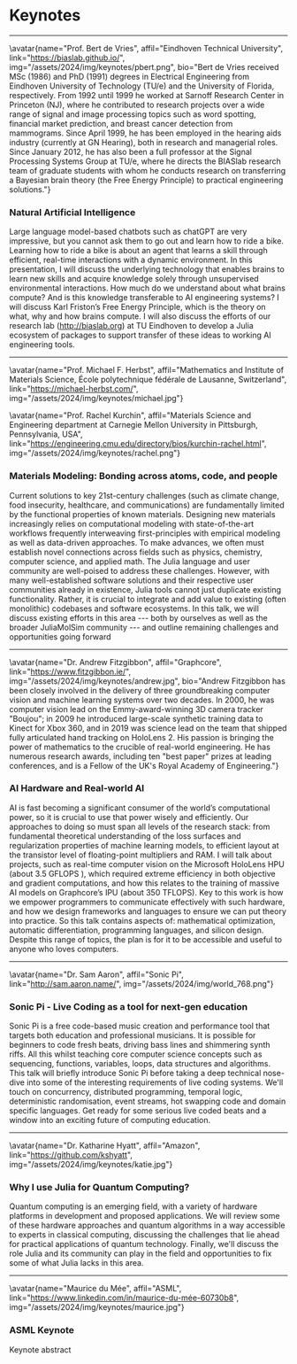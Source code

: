 # Keynotes

---

\avatar{name="Prof. Bert de Vries", affil="Eindhoven Technical University", link="https://biaslab.github.io/", img="/assets/2024/img/keynotes/pbert.png", bio="Bert de Vries received MSc (1986) and PhD (1991) degrees in Electrical Engineering from Eindhoven University of Technology (TU/e) and the University of Florida, respectively. From 1992 until 1999 he worked at Sarnoff Research Center in Princeton (NJ), where he contributed to research projects over a wide range of signal and image processing topics such as word spotting, financial market prediction, and breast cancer detection from mammograms. Since April 1999, he has been employed in the hearing aids industry (currently at GN Hearing), both in research and managerial roles. Since January 2012, he has also been a full professor at the Signal Processing Systems Group at TU/e, where he directs the BIASlab research team of graduate students with whom he conducts research on transferring a Bayesian brain theory (the Free Energy Principle) to practical engineering solutions."}

### Natural Artificial Intelligence

Large language model-based chatbots such as chatGPT are very impressive, but you cannot ask them to go out and learn how to ride a bike. Learning how to ride a bike is about an agent that learns a skill through efficient, real-time interactions with a dynamic environment. In this presentation, I will discuss the underlying technology that enables brains to learn new skills and acquire knowledge solely through unsupervised environmental interactions. How much do we understand about what brains compute? And is this knowledge transferable to AI engineering systems? I will discuss Karl Friston’s Free Energy Principle, which is the theory on what, why and how brains compute. I will also discuss the efforts of our research lab (http://biaslab.org) at TU Eindhoven to develop a Julia ecosystem of packages to support transfer of these ideas to working AI engineering tools.

---

\avatar{name="Prof. Michael F. Herbst", affil="Mathematics and Institute of Materials Science, École polytechnique fédérale de Lausanne, Switzerland", link="https://michael-herbst.com/", img="/assets/2024/img/keynotes/michael.jpg"}

\avatar{name="Prof. Rachel Kurchin", affil="Materials Science and Engineering department at Carnegie Mellon University in Pittsburgh, Pennsylvania, USA", link="https://engineering.cmu.edu/directory/bios/kurchin-rachel.html", img="/assets/2024/img/keynotes/rachel.png"}

### Materials Modeling: Bonding across atoms, code, and people

Current solutions to key 21st-century challenges (such as climate change, food insecurity, healthcare, and communications) are fundamentally limited by the functional properties of known materials. Designing new materials increasingly relies on computational modeling with state-of-the-art workflows frequently interweaving first-principles with empirical modeling as well as data-driven approaches. To make advances, we often must establish novel connections across fields such as physics, chemistry, computer science, and applied math. The Julia language and user community are well-poised to address these challenges. However, with many well-established software solutions and their respective user communities already in existence, Julia tools cannot just duplicate existing functionality. Rather, it is crucial to integrate and add value to existing (often monolithic) codebases and software ecosystems. In this talk, we will discuss existing efforts in this area --- both by ourselves as well as the broader JuliaMolSim community --- and outline remaining challenges and opportunities going forward

---

\avatar{name="Dr. Andrew Fitzgibbon", affil="Graphcore", link="https://www.fitzgibbon.ie/", img="/assets/2024/img/keynotes/andrew.jpg", bio="Andrew Fitzgibbon has been closely involved in the delivery of three groundbreaking computer vision and machine learning systems over two decades. In 2000, he was computer vision lead on the Emmy-award-winning 3D camera tracker \"Boujou\"; in 2009 he introduced large-scale synthetic training data to Kinect for Xbox 360, and in 2019 was science lead on the team that shipped fully articulated hand tracking on HoloLens 2. His passion is bringing the power of mathematics to the crucible of real-world engineering. He has numerous research awards, including ten \"best paper\" prizes at leading conferences, and is a Fellow of the UK's Royal Academy of Engineering."}

### AI Hardware and Real-world AI

AI is fast becoming a significant consumer of the world’s computational power, so it is crucial to use that power wisely and efficiently. Our approaches to doing so must span all levels of the research stack: from fundamental theoretical understanding of the loss surfaces and regularization properties of machine learning models, to efficient layout at the transistor level of floating-point multipliers and RAM. I will talk about projects, such as real-time computer vision on the Microsoft HoloLens HPU (about 3.5 GFLOPS ), which required extreme efficiency in both objective and gradient computations, and how this relates to the training of massive AI models on Graphcore’s IPU (about 350 TFLOPS). Key to this work is how we empower programmers to communicate effectively with such hardware, and how we design frameworks and languages to ensure we can put theory into practice. So this talk contains aspects of: mathematical optimization, automatic differentiation, programming languages, and silicon design. Despite this range of topics, the plan is for it to be accessible and useful to anyone who loves computers.

---

\avatar{name="Dr. Sam Aaron", affil="Sonic Pi", link="http://sam.aaron.name/", img="/assets/2024/img/world_768.png"}

### Sonic Pi - Live Coding as a tool for next-gen education

Sonic Pi is a free code-based music creation and performance tool that targets both education and professional musicians. It is possible for beginners to code fresh beats, driving bass lines and shimmering synth riffs. All this whilst teaching core computer science concepts such as sequencing, functions, variables, loops, data structures and algorithms.
This talk will briefly introduce Sonic Pi before taking a deep technical nose-dive into some of the interesting requirements of live coding systems. We'll touch on concurrency, distributed programming, temporal logic, deterministic randomisation, event streams, hot swapping code and domain specific languages.
Get ready for some serious live coded beats and a window into an exciting future of computing education.

---

\avatar{name="Dr. Katharine Hyatt", affil="Amazon", link="https://github.com/kshyatt", img="/assets/2024/img/keynotes/katie.jpg"}

### Why I use Julia for Quantum Computing?

Quantum computing is an emerging field, with a variety of hardware platforms in development and proposed applications. We will review some of these hardware approaches and quantum algorithms in a way accessible to experts in classical computing, discussing the challenges that lie ahead for practical applications of quantum technology. Finally, we'll discuss the role Julia and its community can play in the field and opportunities to fix some of what Julia lacks in this area.

---

\avatar{name="Maurice du Mée", affil="ASML", link="https://www.linkedin.com/in/maurice-du-mée-60730b8", img="/assets/2024/img/keynotes/maurice.jpg"}

### ASML Keynote

Keynote abstract
